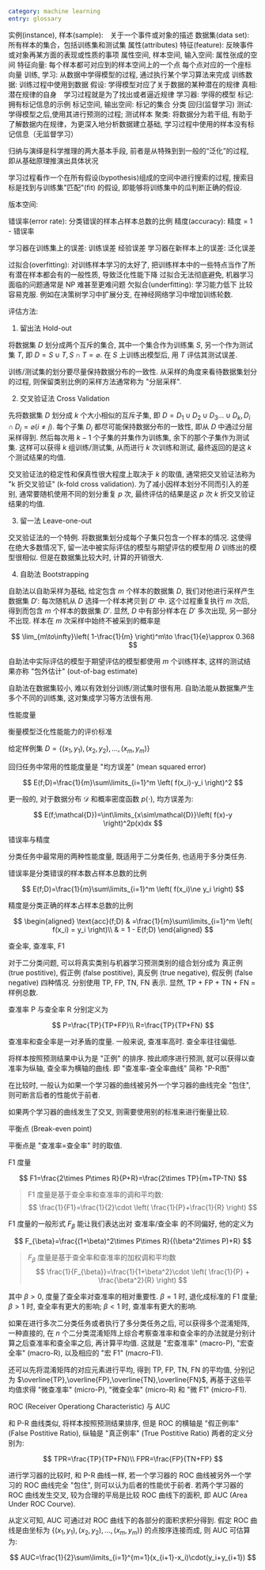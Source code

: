 ```yaml
category: machine learning
entry: glossary
```

实例(instance), 样本(sample):　关于一个事件或对象的描述
数据集(data set): 所有样本的集合，包括训练集和测试集
属性(attributes) 特征(feature): 反映事件或对象再某方面的表现或性质的事项
属性空间, 样本空间, 输入空间: 属性张成的空间
特征向量: 每个样本都可对应到的样本空间上的一个点 每个点对应的一个座标向量
训练, 学习: 从数据中学得模型的过程, 通过执行某个学习算法来完成
训练数据: 训练过程中使用到数据
假设: 学得模型对应了关于数据的某种潜在的规律
真相: 潜在规律的自身　学习过程就是为了找出或者逼近规律
学习器: 学得的模型
标记: 拥有标记信息的示例
标记空间, 输出空间: 标记的集合
分类 回归(监督学习)
测试: 学得模型之后,使用其进行预测的过程; 测试样本
聚类: 将数据分为若干组, 有助于了解数据内在规律，为更深入地分析数据建立基础, 学习过程中使用的样本没有标记信息（无监督学习）

归纳与演绎是科学推理的两大基本手段, 前者是从特殊到到一般的“泛化”的过程, 即从基础原理推演出具体状况

学习过程看作一个在所有假设(bypothesis)组成的空间中进行搜索的过程, 搜索目标是找到与训练集"匹配"(fit) 的假设, 即能够将训练集中的瓜判断正确的假设.

版本空间:

错误率(error rate): 分类错误的样本占样本总数的比例
精度(accuracy): 精度 = 1 - 错误率

学习器在训练集上的误差: 训练误差 经验误差
学习器在新样本上的误差: 泛化误差

过拟合(overfitting): 对训练样本学习的太好了, 把训练样本中的一些特点当作了所有潜在样本都会有的一般性质, 导致泛化性能下降
过拟合无法彻底避免, 机器学习面临的问题通常是 NP 难甚至更难问题
欠拟合(underfitting): 学习能力低下
比较容易克服. 例如在决策树学习中扩展分支, 在神经网络学习中增加训练轮数.

评估方法:

1. 留出法 Hold-out

将数据集 $D$ 划分成两个互斥的集合, 其中一个集合作为训练集 $S$, 另一个作为测试集 $T$, 即 $D=S\cup T,S\cap T=\varnothing$. 在 $S$ 上训练出模型后, 用 $T$ 评估其测试误差.

训练/测试集的划分要尽量保持数据分布的一致性. 从采样的角度来看待数据集划分的过程, 则保留类别比例的采样方法通常称为 "分层采样".

2. 交叉验证法 Cross Validation

先将数据集 $D$ 划分成 $k$ 个大小相似的互斥子集, 即 $D=D_1\cup D_2\cup D_3\dots\cup D_k,D_i\cap D_j=\varnothing(i\ne j)$. 每个子集 $D_i$ 都尽可能保持数据分布的一致性, 即从 $D$ 中通过分层采样得到. 然后每次用 $k-1$ 个子集的并集作为训练集, 余下的那个子集作为测试集. 这样可以获得 $k$ 组训练/测试集, 从而进行 $k$ 次训练和测试, 最终返回的是这 $k$ 个测试结果的均值.

交叉验证法的稳定性和保真性很大程度上取决于 $k$ 的取值, 通常把交叉验证法称为 "k 折交叉验证" (k-fold cross validation). 为了减小因样本划分不同而引入的差别, 通常要随机使用不同的划分重复 $p$ 次, 最终评估的结果是这 $p$ 次 $k$ 折交叉验证结果的均值.

3. 留一法 Leave-one-out

交叉验证法的一个特例. 将数据集划分成每个子集只包含一个样本的情况. 这使得在绝大多数情况下, 留一法中被实际评估的模型与期望评估的模型用 $D$ 训练出的模型很相似. 但是在数据集比较大时, 计算的开销很大.

4. 自助法 Bootstrapping

自助法以自助采样为基础, 给定包含 $m$ 个样本的数据集 $D$, 我们对他进行采样产生数据集 $D'$: 每次随机从 $D$ 选择一个样本拷贝到 $D'$ 中. 这个过程重复执行 $m$ 次后, 得到而包含 $m$ 个样本的数据集 $D'$. 显然, $D$ 中有部分样本在 $D'$ 多次出现, 另一部分不出现. 样本在 $m$ 次采样中始终不被采到的概率是

$$
\lim_{m\to\infty}\left( 1-\frac{1}{m} \right)^m\to \frac{1}{e}\approx 0.368
$$

自助法中实际评估的模型于期望评估的模型都使用 $m$ 个训练样本, 这样的测试结果亦称 "包外估计" (out-of-bag estimate)

自助法在数据集较小, 难以有效划分训练/测试集时很有用. 自助法能从数据集产生多个不同的训练集, 这对集成学习等方法很有用.

性能度量

衡量模型泛化性能能力的评价标准

给定样例集 $D=\left\{(x_1,y_1),(x_2,y_2),\dots,(x_m,y_m)\right\}$

回归任务中常用的性能度量是 "均方误差" (mean squared error)

$$
E(f;D)=\frac{1}{m}\sum\limits_{i=1}^m \left( f(x_i)-y_i \right)^2
$$

更一般的, 对于数据分布 $\mathcal{D}$ 和概率密度函数 $p(\cdot)$, 均方误差为:

$$
E(f;\mathcal{D})=\int\limits_{x\sim\mathcal{D}}\left( f(x)-y \right)^2p(x)dx
$$

错误率与精度

分类任务中最常用的两种性能度量, 既适用于二分类任务, 也适用于多分类任务.

错误率是分类错误的样本数占样本总数的比例

$$
E(f;D)=\frac{1}{m}\sum\limits_{i=1}^m \left( f(x_i)\ne y_i \right)
$$

精度是分类正确的样本占样本总数的比例

$$
\begin{aligned}
\text{acc}(f;D) & =\frac{1}{m}\sum\limits_{i=1}^m \left( f(x_i) = y_i \right)\\
& = 1 - E(f;D)
\end{aligned}
$$

查全率, 查准率, F1

对于二分类问题, 可以将真实类别与机器学习预测类别的组合划分成为 真正例 (true postitive), 假正例 (false postitive), 真反例 (true negative), 假反例 (false negative) 四种情况. 分别使用 TP, FP, TN, FN 表示. 显然, TP + FP + TN + FN = 样例总数.

查准率 P 与查全率 R 分别定义为

$$
P=\frac{TP}{TP+FP}\\
R=\frac{TP}{TP+FN}
$$

查准率和查全率是一对矛盾的度量. 一般来说, 查准率高时. 查全率往往偏低.

将样本按照预测结果中认为是 "正例" 的排序. 按此顺序进行预测, 就可以获得以查准率为纵轴, 查全率为横轴的曲线. 即 "查准率-查全率曲线" 简称 "P-R图"

在比较时, 一般认为如果一个学习器的曲线被另外一个学习器的曲线完全 "包住", 则可断言后者的性能优于前者.

如果两个学习器的曲线发生了交叉, 则需要使用别的标准来进行衡量比较.

平衡点 (Break-even point)

平衡点是 "查准率=查全率" 时的取值.

F1 度量

$$
F1=\frac{2\times P\times R}{P+R}=\frac{2\times TP}{m+TP-TN}
$$

> F1 度量是基于查全率和查准率的调和平均数:
> $$
> \frac{1}{F1}=\frac{1}{2}\cdot \left( \frac{1}{P}+\frac{1}{R} \right)
> $$

F1 度量的一般形式 $F_{\beta}$ 能让我们表达出对 查准率/查全率 的不同偏好, 他的定义为

$$
F_{\beta}=\frac{(1+\beta)^2\times P\times R}{(\beta^2\times P)+R}
$$

> $F_{\beta}$ 度量是基于查全率和查准率的加权调和平均数
> $$
> \frac{1}{F_{\beta}}=\frac{1}{1+\beta^2}\cdot \left( \frac{1}{P} + \frac{\beta^2}{R} \right)
> $$

其中 $\beta>0$, 度量了查全率对查准率的相对重要性. $\beta=1$ 时, 退化成标准的 F1 度量; $\beta>1$ 时, 查全率有更大的影响; $\beta<1$ 时, 查准率有更大的影响.

如果在进行多次二分类任务或者执行了多分类任务之后, 可以获得多个混淆矩阵, 一种直接的, 在 $n$ 个二分类混淆矩阵上综合考察查准率和查全率的办法就是分别计算之后查准率和查全率之后, 再计算平均值. 这就是 "宏查准率" (macro-P), "宏查全率" (macro-R), 以及相应的 "宏 F1" (macro-F1).

还可以先将混淆矩阵的对应元素进行平均, 得到 TP, FP, TN, FN 的平均值, 分别记为 $\overline{TP},\overline{FP},\overline{TN},\overline{FN}$, 再基于这些平均值求得 "微查准率" (micro-P), "微查全率" (micro-R) 和 "微 F1" (micro-F1).

ROC (Receiver Operationg Characteristic) 与 AUC

和 P-R 曲线类似, 将样本按照预测结果排序, 但是 ROC 的横轴是 "假正例率" (False Postitive Ratio), 纵轴是 "真正例率" (True Postitive Ratio) 两者的定义分别为:

$$
TPR=\frac{TP}{TP+FN}\\
FPR=\frac{FP}{TN+FP}
$$

进行学习器的比较时, 和 P-R 曲线一样, 若一个学习器的 ROC 曲线被另外一个学习的 ROC 曲线完全 "包住", 则可以认为后者的性能优于前者. 若两个学习器的 ROC 曲线发生交叉, 较为合理的平局是比较 ROC 曲线下的面积, 即 AUC (Area Under ROC Courve).

从定义可知, AUC 可通过对 ROC 曲线下的各部分的面积求积分得到. 假定 ROC 曲线是由坐标为 $\left\{ (x_1,y_1),(x_2,y_2),\dots,(x_m,y_m) \right\}$ 的点按序连接而成, 则 AUC 可估算为:

$$
AUC=\frac{1}{2}\sum\limits_{i=1}^{m=1}(x_{i+1}-x_i)\cdot(y_i+y_{i+1})
$$
